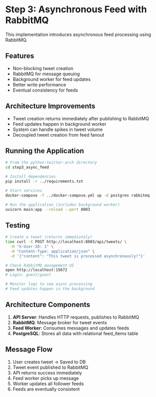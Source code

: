 # Step 3: Asynchronous Feed with RabbitMQ

This implementation introduces asynchronous feed processing using RabbitMQ.

## Features
- Non-blocking tweet creation
- RabbitMQ for message queuing
- Background worker for feed updates
- Better write performance
- Eventual consistency for feeds

## Architecture Improvements
- Tweet creation returns immediately after publishing to RabbitMQ
- Feed updates happen in background worker
- System can handle spikes in tweet volume
- Decoupled tweet creation from feed fanout

## Running the Application

```bash
# From the python-twitter-arch directory
cd step3_async_feed

# Install dependencies
pip install -r ../requirements.txt

# Start services
docker-compose -f ../docker-compose.yml up -d postgres rabbitmq

# Run the application (includes background worker)
uvicorn main:app --reload --port 8003
```

## Testing

```bash
# Create a tweet (returns immediately)
time curl -X POST http://localhost:8003/api/tweets/ \
  -H "X-User-ID: 1" \
  -H "Content-Type: application/json" \
  -d '{"content": "This tweet is processed asynchronously!"}'

# Check RabbitMQ management UI
open http://localhost:15672
# Login: guest/guest

# Monitor logs to see async processing
# Feed updates happen in the background
```

## Architecture Components

1. **API Server**: Handles HTTP requests, publishes to RabbitMQ
2. **RabbitMQ**: Message broker for tweet events
3. **Feed Worker**: Consumes messages and updates feeds
4. **PostgreSQL**: Stores all data with relational feed_items table

## Message Flow

1. User creates tweet → Saved to DB
2. Tweet event published to RabbitMQ
3. API returns success immediately
4. Feed worker picks up message
5. Worker updates all follower feeds
6. Feeds are eventually consistent